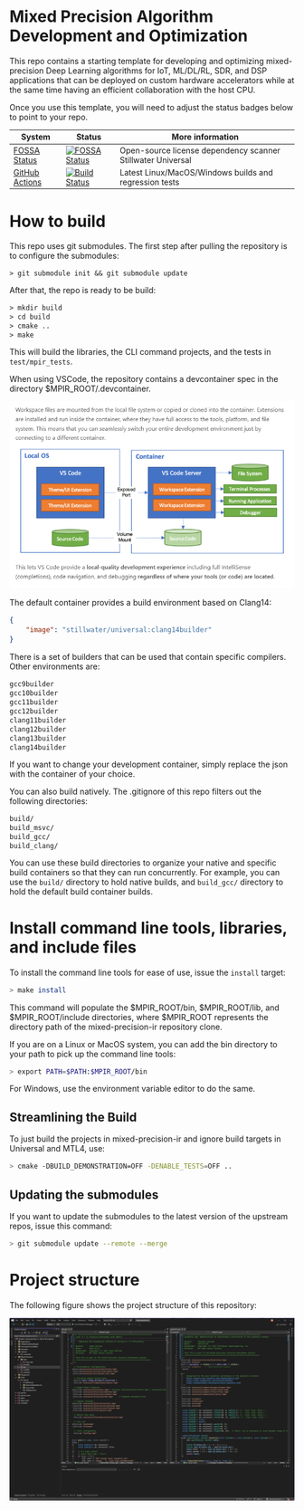 # Mixed Precision Algorithm Development and Optimization

This repo contains a starting template for developing and optimizing mixed-precision Deep Learning algorithms for IoT, ML/DL/RL, SDR, and DSP applications that can be deployed on custom hardware accelerators while at the same time having an efficient collaboration with the host CPU.

Once you use this template, you will need to adjust the status badges below to point to your repo.

| **System** | **Status** | **More information** |
|------------|------------|----------------------|
| [FOSSA Status](https://app.fossa.com/projects/git%2Bgithub.com%2Fstillwater-sc%2Funiversal) | [![FOSSA Status](https://app.fossa.com/api/projects/git%2Bgithub.com%2Fstillwater-sc%2Funiversal.svg?type=shield)](https://app.fossa.com/projects/git%2Bgithub.com%2Fstillwater-sc%2Funiversal?ref=badge_shield) | Open-source license dependency scanner Stillwater Universal|
| [GitHub Actions](https://github.com/stillwater-sc/mpdl-template/actions) | [![Build Status](https://github.com/stillwater-sc/mpdl-template/actions/workflows/cmake.yml/badge.svg?branch=main)](https://github.com/stillwater-sc/mpdl-template) | Latest Linux/MacOS/Windows builds and regression tests |


# How to build

This repo uses git submodules. The first step after pulling the repository is to configure the submodules:

```text
> git submodule init && git submodule update
```

After that, the repo is ready to be build:

```text
> mkdir build
> cd build
> cmake ..
> make
```

This will build the libraries, the CLI command projects, and the tests in `test/mpir_tests`.

When using VSCode, the repository contains a devcontainer spec in the directory $MPIR_ROOT/.devcontainer. 

![VS code environment](img/vscode-devcontainer.png)

The default container provides a build environment based on Clang14:

```json
{
	"image": "stillwater/universal:clang14builder"
}
```
There is a set of builders that can be used that contain specific compilers. Other environments are:
```text
gcc9builder
gcc10builder
gcc11builder
gcc12builder
clang11builder
clang12builder
clang13builder
clang14builder
```
If you want to change your development container, simply replace the json with the container of your choice.

You can also build natively. The .gitignore of this repo filters out the following directories:
```text
build/
build_msvc/
build_gcc/
build_clang/
```
You can use these build directories to organize your native and specific build containers so that they can run concurrently. For example, you can use the `build/` directory to hold native builds, and `build_gcc/` directory to hold the default build container builds.

# Install command line tools, libraries, and include files

To install the command line tools for ease of use, issue the `install` target:

```bash
> make install
```

This command will populate the $MPIR_ROOT/bin, $MPIR_ROOT/lib, and $MPIR_ROOT/include directories, where $MPIR_ROOT represents the directory path of the mixed-precision-ir repository clone.

If you are on a Linux or MacOS system, you can add the bin directory to your path to pick up the command line tools:

```bash
> export PATH=$PATH:$MPIR_ROOT/bin
```

For Windows, use the environment variable editor to do the same.


## Streamlining the Build

To just build the projects in mixed-precision-ir and ignore build targets in Universal and MTL4, use:

```zsh
> cmake -DBUILD_DEMONSTRATION=OFF -DENABLE_TESTS=OFF ..
```

## Updating the submodules

If you want to update the submodules to the latest version of the upstream repos, issue this command:

```bash
> git submodule update --remote --merge
```


# Project structure

The following figure shows the project structure of this repository:

![Project Structure](img/project-structure.png)
